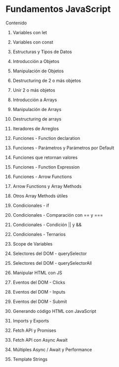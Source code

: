 # Fundamentos JavaScript

Contenido

01. Variables con let 

02. Variables con const

03. Estructuras y Tipos de Datos

04. Introducción a Objetos

05. Manipulación de Objetos

06. Destructuring de 2 o más objetos

07. Unir 2 o más objetos

08. Introducción a Arrays

09. Manipulación de Arrays

10. Destructuring de arrays

11. Iteradores de Arreglos

12. Funciones - Function declaration

12. Funciones - Parámetros y Parámetros por Default

12. Funciones que retornan valores

13. Funciones - Function Expression

14. Funciones - Arrow Functions

15. Arrow Functions y Array Methods

16. Otros Array Methods útiles

17. Condicionales - if

18. Condicionales - Comparación con == y ===

19. Condicionales - Condición || y &&

20. Condicionales - Ternarios

21. Scope de Variables

22. Selectores del DOM - querySelector

23. Selectores del DOM - querySelectorAll

24. Manipular HTML con JS

25. Eventos del DOM - Clicks

26. Eventos del DOM - Inputs

27. Eventos del DOM - Submit

28. Generando código HTML con JavaScript

29. Imports y Exports

30. Fetch API y Promises

30. Fetch API con Async Await

31. Múltiples Async / Await y Performance

32. Template Strings
